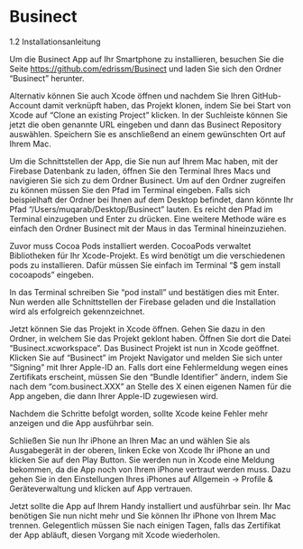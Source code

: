 # Businect

1.2 Installationsanleitung

Um die Businect App auf Ihr Smartphone zu installieren, besuchen Sie die Seite https://github.com/edrissm/Businect und laden Sie sich den Ordner “Businect” herunter.

Alternativ können Sie auch Xcode öffnen und nachdem Sie Ihren GitHub-Account damit verknüpft haben, das Projekt klonen, indem Sie bei Start von Xcode auf “Clone an existing Project” klicken. In der Suchleiste können Sie jetzt die oben genannte URL eingeben und dann das Businect Repository auswählen. Speichern Sie es anschließend an einem gewünschten Ort auf Ihrem Mac.
     
Um die Schnittstellen der App, die Sie nun auf Ihrem Mac haben, mit der Firebase Datenbank zu laden, öffnen Sie den Terminal Ihres Macs und navigieren Sie sich zu dem Ordner Businect. Um auf den Ordner zugreifen zu können müssen Sie den Pfad im Terminal eingeben. Falls sich beispielhaft der Ordner bei Ihnen auf dem Desktop befindet, dann könnte Ihr Pfad “/Users/muqarab/Desktop/Businect” lauten. Es reicht den Pfad im Terminal einzugeben und Enter zu drücken.
Eine weitere Methode wäre es einfach den Ordner Businect mit der Maus in das Terminal hineinzuziehen.

Zuvor muss Cocoa Pods installiert werden. CocoaPods verwaltet Bibliotheken für Ihr Xcode-Projekt. Es wird benötigt um die verschiedenen pods zu installieren. Dafür müssen Sie einfach im Terminal “$ gem install cocoapods” eingeben.

In das Terminal schreiben Sie “pod install” und bestätigen dies mit Enter. Nun werden alle Schnittstellen der Firebase geladen und die Installation wird als erfolgreich gekennzeichnet. 

Jetzt können Sie das Projekt in Xcode öffnen. Gehen Sie dazu in den Ordner, in welchem Sie das Projekt geklont haben. Öffnen Sie dort die Datei “Businect.xcworkspace”.
Das Businect Projekt ist nun in Xcode geöffnet. Klicken Sie auf “Businect” im Projekt Navigator und melden Sie sich unter “Signing” mit Ihrer Apple-ID an. Falls dort eine Fehlermeldung wegen eines Zertifikats erscheint, müssen Sie den “Bundle Identifier” ändern, indem Sie nach dem “com.businect.XXX” an Stelle des X einen eigenen Namen für die App angeben, die dann Ihrer Apple-ID zugewiesen wird.

Nachdem die Schritte befolgt worden, sollte Xcode keine Fehler mehr anzeigen und die App ausführbar sein.
     
Schließen Sie nun Ihr iPhone an Ihren Mac an und wählen Sie als Ausgabegerät in der oberen, linken Ecke von Xcode Ihr iPhone an und klicken Sie auf den Play Button.
Sie werden nun in Xcode eine Meldung bekommen, da die App noch von Ihrem iPhone vertraut werden muss.
Dazu gehen Sie in den Einstellungen Ihres iPhones auf Allgemein → Profile & Geräteverwaltung und klicken auf App vertrauen. 

Jetzt sollte die App auf Ihrem Handy installiert und ausführbar sein. Ihr Mac benötigen Sie nun nicht mehr und Sie können Ihr iPhone von Ihrem Mac trennen.
Gelegentlich müssen Sie nach einigen Tagen, falls das Zertifikat der App abläuft, diesen Vorgang mit Xcode wiederholen.
